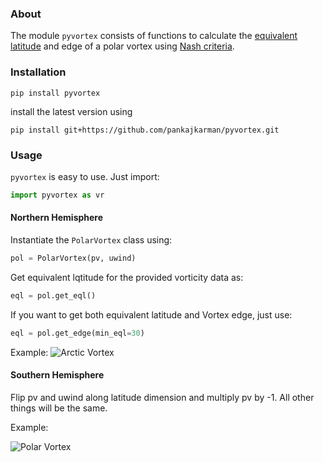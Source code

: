 ### About

The module `pyvortex` consists of functions to calculate the [equivalent latitude](https://journals.ametsoc.org/doi/citedby/10.1175/1520-0469%282003%29060%3C0287%3ATELADT%3E2.0.CO%3B2) and edge of a polar vortex using [Nash criteria](https://agupubs.onlinelibrary.wiley.com/doi/10.1029/96JD00066).

### Installation

```
pip install pyvortex
```

install the latest version using 
```
pip install git+https://github.com/pankajkarman/pyvortex.git

```

### Usage

`pyvortex` is easy to use. Just import:

```python
import pyvortex as vr
```

#### Northern Hemisphere

Instantiate the `PolarVortex` class using: 
```python
pol = PolarVortex(pv, uwind)
```
Get equivalent lqtitude for the provided vorticity data as:
```python
eql = pol.get_eql()
```
If you want to get both equivalent latitude and Vortex edge, just use:
```python
eql = pol.get_edge(min_eql=30)
```
Example:
![Arctic Vortex](./example/arctic_polar_vortex_20110201.gif)

#### Southern Hemisphere

Flip pv and uwind along latitude dimension and multiply pv by -1. All other things will be the same.

Example:

![Polar Vortex](./example/antarctic.gif)
